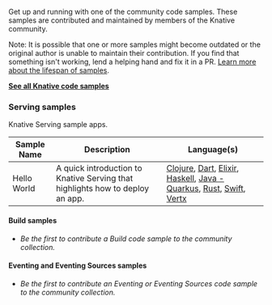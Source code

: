 Get up and running with one of the community code samples. These samples are
contributed and maintained by members of the Knative community.

Note: It is possible that one or more samples might become outdated or the
original author is unable to maintain their contribution. If you find that
something isn't working, lend a helping hand and fix it in a PR.
[Learn more about the lifespan of samples](../../contributing/DOCS-CONTRIBUTING.md).

[**See all Knative code samples**](../../docs/samples/)

### Serving samples

Knative Serving sample apps.

| Sample Name | Description                                                                   | Language(s)                                                                                                                                                                                                                                                                                                                                                                                                  |
| ----------- | ----------------------------------------------------------------------------- | ------------------------------------------------------------------------------------------------------------------------------------------------------------------------------------------------------------------------------------------------------------------------------------------------------------------------------------------------------------------------------------------------------------ |
| Hello World | A quick introduction to Knative Serving that highlights how to deploy an app. | [Clojure](./serving/helloworld-clojure/README.md), [Dart](./serving/helloworld-dart/README.md), [Elixir](./serving/helloworld-elixir/README.md), [Haskell](./serving/helloworld-haskell/README.md), [Java - Quarkus](./serving/helloworld-java-quarkus/README.md), [Rust](./serving/helloworld-rust/README.md), [Swift](./serving/helloworld-swift/README.md), [Vertx](./serving/helloworld-vertx/README.md) |

#### Build samples

- _Be the first to contribute a Build code sample to the community collection._

#### Eventing and Eventing Sources samples

- _Be the first to contribute an Eventing or Eventing Sources code sample to the
  community collection._
